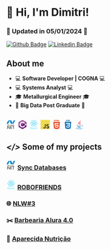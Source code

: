 # 👋 Hi, I'm Dimitri!

### 📆 Updated in 05/01/2024 📆

[![Github Badge](https://img.shields.io/badge/-Github-000?style=for-the-badge&logo=Github&logoColor=white&link=https://github.com/DimitriMll)](https://github.com/DimitriMll)
[![Linkedin Badge](https://img.shields.io/badge/-LinkedIn-blue?style=for-the-badge&logo=Linkedin&logoColor=white&link=https://www.linkedin.com/in/dimitrimll/)](https://www.linkedin.com/in/dimitrimll/)

## About me
- 💻 **Software Developer | COGNA** 💻
- 💻 **Systems Analyst** 💻
- 🎓 **Metallurgical Engineer** 🎓 
- 📁 **Big Data Post Graduate** 📁

##  [<img src="https://github.com/devicons/devicon/blob/master/icons/dot-net/dot-net-original-wordmark.svg" alt="react" width="25" height="25"/>](https://dotnet.microsoft.com/)  [<img src="https://github.com/devicons/devicon/blob/master/icons/csharp/csharp-original.svg" alt="csharp" width="25" height="25"/>](https://docs.microsoft.com/pt-br/dotnet/csharp/)  [<img src="https://github.com/devicons/devicon/blob/master/icons/react/react-original-wordmark.svg" alt="react" width="25" height="25"/>](https://reactjs.org/)  [<img src="https://raw.githubusercontent.com/devicons/devicon/master/icons/javascript/javascript-original.svg" alt="javascript" width="25" height="25"/>](https://developer.mozilla.org/)  [<img src="https://raw.githubusercontent.com/devicons/devicon/master/icons/html5/html5-plain-wordmark.svg" alt="html5"  width="25" height="25"/>](https://developer.mozilla.org/docs/Web/HTML)  [<img src="https://raw.githubusercontent.com/devicons/devicon/master/icons/css3/css3-plain-wordmark.svg" alt="css3"  width="25" height="25"/>](https://developer.mozilla.org/docs/Web/CSS)  [<img src="https://raw.githubusercontent.com/devicons/devicon/master/icons/java/java-original.svg" alt="java" width="25" height="25"/>](https://www.java.com/)  


## ***</>*** Some of my projects

### [<img src="https://github.com/devicons/devicon/blob/master/icons/dot-net/dot-net-original-wordmark.svg" alt="react" width="25" height="25"/>](https://dotnet.microsoft.com/) [Sync Databases](https://project1-dimitrimll.azurewebsites.net/)

### [<img src="https://github.com/devicons/devicon/blob/master/icons/react/react-original-wordmark.svg" alt="react" width="25" height="25"/>](https://reactjs.org/) [ROBOFRIENDS](https://github.com/DimitriMll/robofriends)

### 🌐 [NLW#3](https://github.com/DimitriMll/nlw03)

### ✂️ [Barbearia Alura 4.0](https://github.com/DimitriMll/barbearia-alura-4)

### 🍴 [Aparecida Nutrição](https://github.com/DimitriMll/aparecida-nutricao-js)
